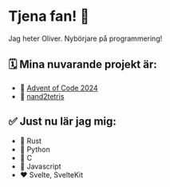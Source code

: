 # Tjena fan! 👋

Jag heter Oliver. Nybörjare på programmering!

## 🗓️ Mina nuvarande projekt är:
* 🦀 [Advent of Code 2024](https://github.com/OliverMarcusson/aoc24)
* 🐍 [nand2tetris](https://github.com/OliverMarcusson/nand2tetris)

## ✅ Just nu lär jag mig: 
* 🦀 Rust
* 🐍 Python
* 🩵 C
* 📜 Javascript
* ❤️ Svelte, SvelteKit

<!--
**OliverMarcusson/OliverMarcusson** is a ✨ _special_ ✨ repository because its `README.md` (this file) appears on your GitHub profile.

Here are some ideas to get you started:

- 🔭 I’m currently working on ...
- 🌱 I’m currently learning ...
- 👯 I’m looking to collaborate on ...
- 🤔 I’m looking for help with ...
- 💬 Ask me about ...
- 📫 How to reach me: ...
- 😄 Pronouns: ...
- ⚡ Fun fact: ...
-->
